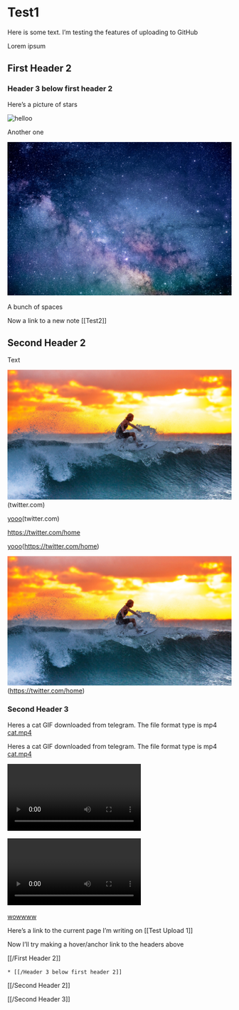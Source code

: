 # Test1

Here is some text. I’m testing the features of uploading to GitHub 





Lorem ipsum



## First Header 2


### Header 3 below first header 2 



Here’s a picture of stars

![helloo](Test1/constellations-2609647.jpg)


Another one


![](Test1/astronomy-1867616.jpg)









A bunch of spaces










Now a link to a new note [[Test2]]


## Second Header 2 


Text

![yooo](Test1/surfing-2212948.jpg)(twitter.com)


[yooo](Test1/surfing-2212948.jpg)(twitter.com)


https://twitter.com/home


[yooo](Test1/surfing-2212948.jpg)(https://twitter.com/home)

![yooo](Test1/surfing-2212948.jpg)(https://twitter.com/home)


### Second Header 3


Heres a cat GIF downloaded from telegram. The file format type is mp4
<a href='Test1/cat.mp4'>cat.mp4</a>



Heres a cat GIF downloaded from telegram. The file format type is mp4
<a href='Test1/cat.mp4'>cat.mp4</a>



![helloooo](Test1/cat.mp4)


![](Test1/cat.mp4)




[](Test1/cat.mp4)



[wowwww](Test1/cat.mp4)


Here’s a link to the current page I’m writing on
[[Test Upload 1]]











Now I’ll try making a hover/anchor link to the headers above




[[/First Header 2]]

	* [[/Header 3 below first header 2]]

[[/Second Header 2]]


[[/Second Header 3]]
